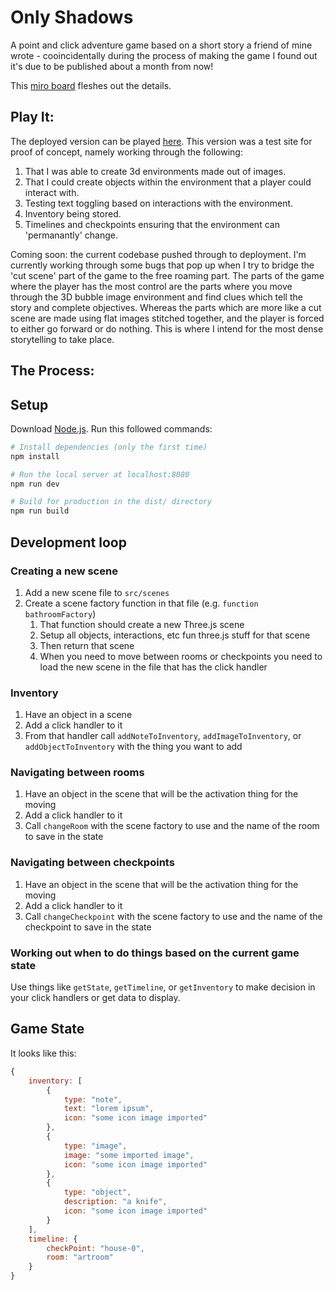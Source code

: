 # Only Shadows

A point and click adventure game based on a short story a friend of mine wrote - cooincidentally during the process of making the game I found out it's due to be published about a month from now!  

This [miro board](https://miro.com/app/board/uXjVPap0qME=/?share_link_id=24097702245) fleshes out the details. 

## Play It: 
The deployed version can be played [here](https://immersive-bubble.vercel.app/). This version was a test site for proof of concept, namely working through the following: 
1. That I was able to create 3d environments made out of images.
2. That I could create objects within the environment that a player could interact with. 
3. Testing text toggling based on interactions with the environment. 
4. Inventory being stored.
5. Timelines and checkpoints ensuring that the environment can 'permanantly' change. 

Coming soon: the current codebase pushed through to deployment. I'm currently working through some bugs that pop up when I try to bridge the 'cut scene' part of the game to the free roaming part. The parts of the game where the player has the most control are the parts where you move through the 3D bubble image environment and find clues which tell the story and complete objectives. Whereas the parts which are more like a cut scene are made using flat images stitched together, and the player is forced to either go forward or do nothing. This is where I intend for the most dense storytelling to take place. 

## The Process: 

## Setup
Download [Node.js](https://nodejs.org/en/download/).
Run this followed commands:

``` bash
# Install dependencies (only the first time)
npm install

# Run the local server at localhost:8080
npm run dev

# Build for production in the dist/ directory
npm run build
```

## Development loop

### Creating a new scene

1. Add a new scene file to `src/scenes`
2. Create a scene factory function in that file (e.g. `function bathroomFactory`)
    1. That function should create a new Three.js scene
    2. Setup all objects, interactions, etc fun three.js stuff for that scene
    3. Then return that scene
    4. When you need to move between rooms or checkpoints you need to load the new scene in the file that has the click handler

### Inventory

1. Have an object in a scene
2. Add a click handler to it
3. From that handler call `addNoteToInventory`, `addImageToInventory`, or `addObjectToInventory` with the thing you want to add

### Navigating between rooms

1. Have an object in the scene that will be the activation thing for the moving
2. Add a click handler to it
3. Call `changeRoom` with the scene factory to use and the name of the room to save in the state

### Navigating between checkpoints

1. Have an object in the scene that will be the activation thing for the moving
2. Add a click handler to it
3. Call `changeCheckpoint` with the scene factory to use and the name of the checkpoint to save in the state

### Working out when to do things based on the current game state

Use things like `getState`, `getTimeline`, or `getInventory` to make decision in your click handlers or get data to display.

## Game State

It looks like this:

```js
{
    inventory: [
        {
            type: "note",
            text: "lorem ipsum",
            icon: "some icon image imported"
        },
        {
            type: "image",
            image: "some imported image",
            icon: "some icon image imported"
        },
        {
            type: "object",
            description: "a knife",
            icon: "some icon image imported"
        }
    ],
    timeline: {
        checkPoint: "house-0",
        room: "artroom"
    }
}
```
